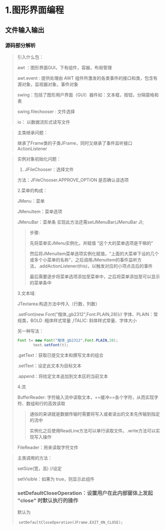 # 1.图形界面编程

## 文件输入输出

### 源码部分解析

> 引入什么包：
>
> awt ：图形界面GUI，下有组件，容器，布局管理
>
> awt.event : 提供处理由 AWT 组件所激发的各类事件的接口和类，包含有源对象，监视器对象，事件对象
>
> swing：包括了图形用户界面（GUI）器件如：文本框，按钮，分隔窗格和表
>
> swing.filechooser : 文件选择
>
> io： 以数据流形式读写文件



>主类继承问题：
>
>继承了Frame类的子类JFrame，同时又继承了事件监听接口ActionListener



>实例对象初始化问题：
>
>1. JFileChooser：选择文件
>
>方法：JFileChooser.APPROVE_OPTION 是否确认该选项
>
>   2.菜单的构成：
>
>JMenu：菜单							
>
>JMenuItem：菜单选项
>
>JMenuBar：菜单条		实现此方法还需setJMenuBar(JMenuBar J);
>
>>步骤:
>>
>>先将菜单实JMenu实例化，并赋值	“这个大的菜单选项是干嘛的”
>>
>>然后将JMenuItem菜单选项实例化赋值，“上面的大菜单下设的几个或多个小菜单的名称”，之后调用JMenuItem的事件监听方法，.addActionListener(this)，以触发对应的小项点击后的事件
>>
>>最后需要逐步将菜单选项添加至菜单中，之后将菜单添加至可以显示的菜单条中
>
>3.文本域:
>
>JTextarea:构造方法中传入（行数，列数）
>
>.setFont(new Font("楷体_gb2312",Font.PLAIN,28))//	字体、PLAIN：常规类，BOLD :粗体样式常量 ,ITALIC: 斜体样式常量、字体大小
>
>另一种写法：
>
>```java
>Font t= new Font("楷体_gb2312",Font.PLAIN,28);
>        text.setFont(t);
>```
>
>.getText：获取已提交文本和撰写文本的组合
>
>.setText：设定此文本为目标文本
>
>.append：将给定文本追加到文本区的当前文本
>
>4.流
>
>BufferReader: 字符输入流中读取文本，==缓冲==各个字符，从而实现字符、数组和行的高效读取
>
>> 通俗的来讲就是数据传输时需要将写入或者读出的文本先传输到指定的流中
>>
>> 实例化之后使用ReadLine方法可以单行读取文件。.write方法可以实现写入操作
>
>FileReader：用来读取字符文件
>
>



>主类调用的方法：
>
>setSize(宽，高) //设定
>
>setVisible：如果为 true，则显示此组件
>
>### **setDefaultCloseOperation**：设置用户在此内部窗体上发起 "close" 时默认执行的操作
>
>默认为
>
>​	```setDefaultCloseOperation(JFrame.EXIT_ON_CLOSE);```
>
>
